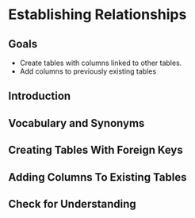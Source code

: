# Establishing Relationships


## Goals

- Create tables with columns linked to other tables.
- Add columns to previously existing tables

## Introduction

## Vocabulary and Synonyms

## Creating Tables With Foreign Keys

## Adding Columns To Existing Tables

## Check for Understanding

<!-- TODO:  Reorder question with CREATE TABLE -->

<!-- TODO:  Reorder question with ALTER TABLE -->

<!-- TODO:  Question on key takeaway -->